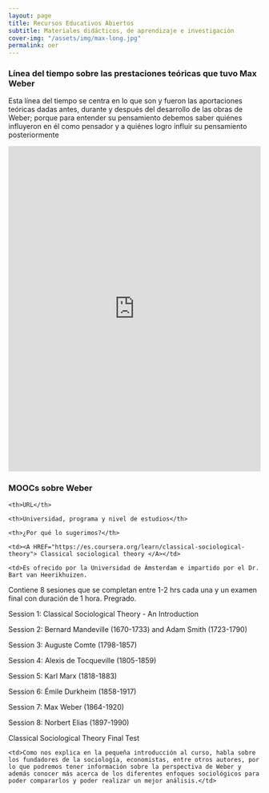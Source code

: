 ```yaml
---
layout: page
title: Recursos Educativos Abiertos
subtitle: Materiales didácticos, de aprendizaje e investigación
cover-img: "/assets/img/max-long.jpg"
permalink: oer
---
```


### Línea del tiempo sobre las prestaciones teóricas que tuvo Max Weber

Esta línea del tiempo se centra en lo que son y fueron las aportaciones teóricas dadas antes, durante y después del desarrollo de las obras de Weber; porque para entender su pensamiento debemos saber quiénes influyeron en él como pensador y a quiénes logro influir su pensamiento posteriormente

<iframe src='https://cdn.knightlab.com/libs/timeline3/latest/embed/index.html?source=1xzOoOGpL8IoX7Fq_C-woKihyIuV5JtFRPj6fmzW7LCs&font=Rufina-Sintony&lang=es&timenav_position=top&initial_zoom=3&height=650' width='100%' height='650' webkitallowfullscreen mozallowfullscreen allowfullscreen frameborder='0'></iframe>

### MOOCs sobre Weber

<table class="default">

  <tr>

    <th>URL</th>

    <th>Universidad, programa y nivel de estudios</th>

    <th>¿Por qué lo sugerimos?</th>

  </tr>

  <tr>

    <td><A HREF="https://es.coursera.org/learn/classical-sociological-theory"> Classical sociological theory </A></td>

    <td>Es ofrecido por la Universidad de Ámsterdam e impartido por el Dr. Bart van Heerikhuizen. 

Contiene 8 sesiones que se completan entre 1-2 hrs cada una y un examen final con duración de 1 hora. Pregrado.  

<p>Session 1: Classical Sociological Theory - An Introduction </p>

<p>Session 2: Bernard Mandeville (1670-1733) and Adam Smith (1723-1790) </p>

<p>Session 3: Auguste Comte (1798-1857) </p>

<p>Session 4: Alexis de Tocqueville (1805-1859) </p> 

<p>Session 5: Karl Marx (1818-1883) </p>

<p>Session 6: Émile Durkheim (1858-1917) </p>

<p>Session 7: Max Weber (1864-1920) </p>

<p>Session 8: Norbert Elias (1897-1990) </p>

Classical Sociological Theory Final Test </td>

    <td>Como nos explica en la pequeña introducción al curso, habla sobre los fundadores de la sociología, economistas, entre otros autores, por lo que podremos tener información sobre la perspectiva de Weber y además conocer más acerca de los diferentes enfoques sociológicos para poder compararlos y poder realizar un mejor análisis.</td>

  </tr>
</table>
